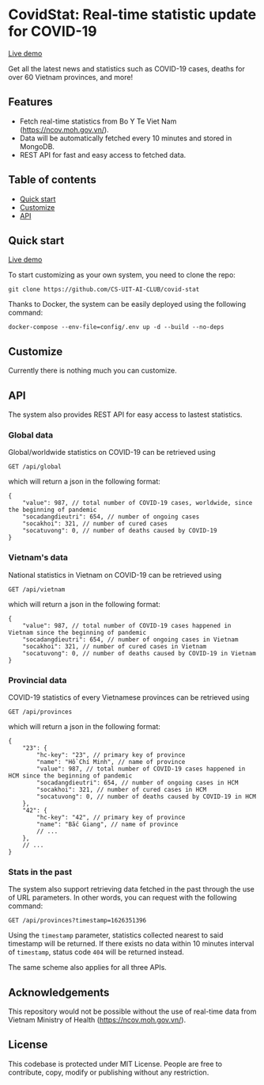 # CovidStat: Real-time statistic update for COVID-19

[Live demo](https://aiclub.uit.edu.vn/hcm-covidsafe)

Get all the latest news and statistics such as COVID-19 cases, deaths for over 60 Vietnam provinces, and more!

## Features

- Fetch real-time statistics from Bo Y Te Viet Nam (https://ncov.moh.gov.vn/).
- Data will be automatically fetched every 10 minutes and stored in MongoDB.
- REST API for fast and easy access to fetched data. 

## Table of contents

- [Quick start](#quick-start)
- [Customize](#customize)
- [API](#api)

## Quick start

[Live demo](https://aiclub.uit.edu.vn/hcm-covidsafe)

To start customizing as your own system, you need to clone the repo:

```
git clone https://github.com/CS-UIT-AI-CLUB/covid-stat
```

Thanks to Docker, the system can be easily deployed using the following command:

```
docker-compose --env-file=config/.env up -d --build --no-deps
```

## Customize

Currently there is nothing much you can customize.

## API

The system also provides REST API for easy access to lastest statistics.

### Global data

Global/worldwide statistics on COVID-19 can be retrieved using
```
GET /api/global
```
which will return a json in the following format:
```jsonc
{
    "value": 987, // total number of COVID-19 cases, worldwide, since the beginning of pandemic
    "socadangdieutri": 654, // number of ongoing cases
    "socakhoi": 321, // number of cured cases
    "socatuvong": 0, // number of deaths caused by COVID-19
}
```

### Vietnam's data

National statistics in Vietnam on COVID-19 can be retrieved using
```
GET /api/vietnam
```
which will return a json in the following format:
```jsonc
{
    "value": 987, // total number of COVID-19 cases happened in Vietnam since the beginning of pandemic
    "socadangdieutri": 654, // number of ongoing cases in Vietnam
    "socakhoi": 321, // number of cured cases in Vietnam
    "socatuvong": 0, // number of deaths caused by COVID-19 in Vietnam
}
```

### Provincial data

COVID-19 statistics of every Vietnamese provinces can be retrieved using
```
GET /api/provinces
```
which will return a json in the following format:
```jsonc
{
    "23": {
        "hc-key": "23", // primary key of province
        "name": "Hồ Chí Minh", // name of province
        "value": 987, // total number of COVID-19 cases happened in HCM since the beginning of pandemic
        "socadangdieutri": 654, // number of ongoing cases in HCM
        "socakhoi": 321, // number of cured cases in HCM
        "socatuvong": 0, // number of deaths caused by COVID-19 in HCM
    },
    "42": {
        "hc-key": "42", // primary key of province
        "name": "Bắc Giang", // name of province
        // ...
    },
    // ...
}
```

### Stats in the past

The system also support retrieving data fetched in the past through the use of URL parameters. In other words, you can request with the following command:

```
GET /api/provinces?timestamp=1626351396
```

Using the `timestamp` parameter, statistics collected nearest to said timestamp will be returned. If there exists no data within 10 minutes interval of `timestamp`, status code `404` will be returned instead.

The same scheme also applies for all three APIs.

## Acknowledgements

This repository would not be possible without the use of real-time data from Vietnam Ministry of Health (https://ncov.moh.gov.vn/).

## License

This codebase is protected under MIT License. People are free to contribute, copy, modify or publishing without any restriction.